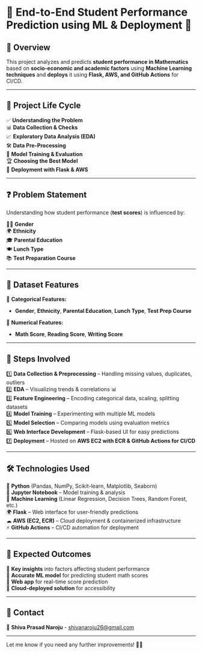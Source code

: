 # 🎯 **End-to-End Student Performance Prediction using ML & Deployment** 🚀  

## 📌 **Overview**  
This project analyzes and predicts **student performance in Mathematics** based on **socio-economic and academic factors** using **Machine Learning techniques** and **deploys** it using **Flask, AWS, and GitHub Actions** for CI/CD.  

---

## 🔄 **Project Life Cycle**  
✅ **Understanding the Problem**  
📊 **Data Collection & Checks**  
📈 **Exploratory Data Analysis (EDA)**  
🛠 **Data Pre-Processing**  
🤖 **Model Training & Evaluation**  
🏆 **Choosing the Best Model**  
🚀 **Deployment with Flask & AWS**  

---

## ❓ **Problem Statement**  
Understanding how student performance (**test scores**) is influenced by:  

🧑‍🎓 **Gender**  
🌍 **Ethnicity**  
🎓 **Parental Education**  
🍽 **Lunch Type**  
📚 **Test Preparation Course**  

---

## 📂 **Dataset Features**  
📌 **Categorical Features:**  
- **Gender**, **Ethnicity**, **Parental Education**, **Lunch Type**, **Test Prep Course**  

📌 **Numerical Features:**  
- **Math Score**, **Reading Score**, **Writing Score**  

---

## 🚀 **Steps Involved**  
1️⃣ **Data Collection & Preprocessing** – Handling missing values, duplicates, outliers  
2️⃣ **EDA** – Visualizing trends & correlations 📊  
3️⃣ **Feature Engineering** – Encoding categorical data, scaling, splitting datasets  
4️⃣ **Model Training** – Experimenting with multiple ML models  
5️⃣ **Model Selection** – Comparing models using evaluation metrics  
6️⃣ **Web Interface Development** – Flask-based UI for easy predictions  
7️⃣ **Deployment** – Hosted on **AWS EC2 with ECR & GitHub Actions for CI/CD**  

---

## 🛠 **Technologies Used**  
🐍 **Python** (Pandas, NumPy, Scikit-learn, Matplotlib, Seaborn)  
📓 **Jupyter Notebook** – Model training & analysis  
🤖 **Machine Learning** (Linear Regression, Decision Trees, Random Forest, etc.)  
🌍 **Flask** – Web interface for user-friendly predictions  
☁ **AWS (EC2, ECR)** – Cloud deployment & containerized infrastructure  
⚡ **GitHub Actions** – CI/CD automation for deployment  

---

## 🎯 **Expected Outcomes**  
📌 **Key insights** into factors affecting student performance  
📌 **Accurate ML model** for predicting student math scores  
📌 **Web app** for real-time score prediction  
📌 **Cloud-deployed solution** for accessibility  

---

## 📩 **Contact**  
📧 **Shiva Prasad Naroju** - shivanaroju26@gmail.com  

---

Let me know if you need any further improvements! 🚀🔥
